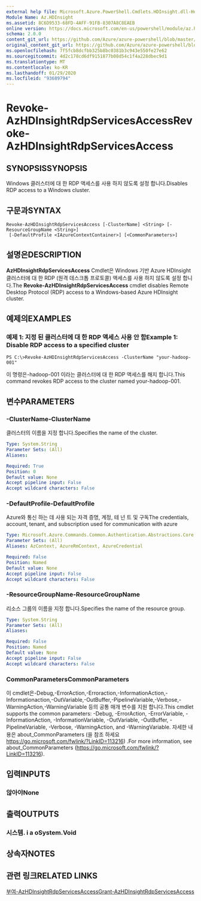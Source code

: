 ```yaml
---
external help file: Microsoft.Azure.PowerShell.Cmdlets.HDInsight.dll-Help.xml
Module Name: Az.HDInsight
ms.assetid: 8C6D9533-68FD-4AFF-91FB-8307A8C8EAEB
online version: https://docs.microsoft.com/en-us/powershell/module/az.hdinsight/revoke-azhdinsightrdpservicesaccess
schema: 2.0.0
content_git_url: https://github.com/Azure/azure-powershell/blob/master/src/HDInsight/HDInsight/help/Revoke-AzHDInsightRdpServicesAccess.md
original_content_git_url: https://github.com/Azure/azure-powershell/blob/master/src/HDInsight/HDInsight/help/Revoke-AzHDInsightRdpServicesAccess.md
ms.openlocfilehash: 7f5fcb8dcfbb325b8bc0381b3c943e550fe27e62
ms.sourcegitcommit: 4d2c178cd6df9151877b08d54c1f4a228dbec9d1
ms.translationtype: MT
ms.contentlocale: ko-KR
ms.lasthandoff: 01/29/2020
ms.locfileid: "93689794"
---
```

# <span data-ttu-id="65d67-101">Revoke-AzHDInsightRdpServicesAccess</span><span class="sxs-lookup"><span data-stu-id="65d67-101">Revoke-AzHDInsightRdpServicesAccess</span></span>

## <span data-ttu-id="65d67-102">SYNOPSIS</span><span class="sxs-lookup"><span data-stu-id="65d67-102">SYNOPSIS</span></span>
<span data-ttu-id="65d67-103">Windows 클러스터에 대 한 RDP 액세스를 사용 하지 않도록 설정 합니다.</span><span class="sxs-lookup"><span data-stu-id="65d67-103">Disables RDP access to a Windows cluster.</span></span>

## <span data-ttu-id="65d67-104">구문과</span><span class="sxs-lookup"><span data-stu-id="65d67-104">SYNTAX</span></span>

```
Revoke-AzHDInsightRdpServicesAccess [-ClusterName] <String> [-ResourceGroupName <String>]
 [-DefaultProfile <IAzureContextContainer>] [<CommonParameters>]
```

## <span data-ttu-id="65d67-105">설명은</span><span class="sxs-lookup"><span data-stu-id="65d67-105">DESCRIPTION</span></span>
<span data-ttu-id="65d67-106">**AzHDInsightRdpServicesAccess** Cmdlet은 Windows 기반 Azure HDInsight 클러스터에 대 한 RDP (원격 데스크톱 프로토콜) 액세스를 사용 하지 않도록 설정 합니다.</span><span class="sxs-lookup"><span data-stu-id="65d67-106">The **Revoke-AzHDInsightRdpServicesAccess** cmdlet disables Remote Desktop Protocol (RDP) access to a Windows-based Azure HDInsight cluster.</span></span>

## <span data-ttu-id="65d67-107">예제의</span><span class="sxs-lookup"><span data-stu-id="65d67-107">EXAMPLES</span></span>

### <span data-ttu-id="65d67-108">예제 1: 지정 된 클러스터에 대 한 RDP 액세스 사용 안 함</span><span class="sxs-lookup"><span data-stu-id="65d67-108">Example 1: Disable RDP access to a specified cluster</span></span>
```
PS C:\>Revoke-AzHDInsightRdpServicesAccess -ClusterName "your-hadoop-001"
```

<span data-ttu-id="65d67-109">이 명령은-hadoop-001 이라는 클러스터에 대 한 RDP 액세스를 해지 합니다.</span><span class="sxs-lookup"><span data-stu-id="65d67-109">This command revokes RDP access to the cluster named your-hadoop-001.</span></span>

## <span data-ttu-id="65d67-110">변수</span><span class="sxs-lookup"><span data-stu-id="65d67-110">PARAMETERS</span></span>

### <span data-ttu-id="65d67-111">-ClusterName</span><span class="sxs-lookup"><span data-stu-id="65d67-111">-ClusterName</span></span>
<span data-ttu-id="65d67-112">클러스터의 이름을 지정 합니다.</span><span class="sxs-lookup"><span data-stu-id="65d67-112">Specifies the name of the cluster.</span></span>

```yaml
Type: System.String
Parameter Sets: (All)
Aliases:

Required: True
Position: 0
Default value: None
Accept pipeline input: False
Accept wildcard characters: False
```

### <span data-ttu-id="65d67-113">-DefaultProfile</span><span class="sxs-lookup"><span data-stu-id="65d67-113">-DefaultProfile</span></span>
<span data-ttu-id="65d67-114">Azure와 통신 하는 데 사용 되는 자격 증명, 계정, 테 넌 트 및 구독</span><span class="sxs-lookup"><span data-stu-id="65d67-114">The credentials, account, tenant, and subscription used for communication with azure</span></span>

```yaml
Type: Microsoft.Azure.Commands.Common.Authentication.Abstractions.Core.IAzureContextContainer
Parameter Sets: (All)
Aliases: AzContext, AzureRmContext, AzureCredential

Required: False
Position: Named
Default value: None
Accept pipeline input: False
Accept wildcard characters: False
```

### <span data-ttu-id="65d67-115">-ResourceGroupName</span><span class="sxs-lookup"><span data-stu-id="65d67-115">-ResourceGroupName</span></span>
<span data-ttu-id="65d67-116">리소스 그룹의 이름을 지정 합니다.</span><span class="sxs-lookup"><span data-stu-id="65d67-116">Specifies the name of the resource group.</span></span>

```yaml
Type: System.String
Parameter Sets: (All)
Aliases:

Required: False
Position: Named
Default value: None
Accept pipeline input: False
Accept wildcard characters: False
```

### <span data-ttu-id="65d67-117">CommonParameters</span><span class="sxs-lookup"><span data-stu-id="65d67-117">CommonParameters</span></span>
<span data-ttu-id="65d67-118">이 cmdlet은-Debug,-ErrorAction,-Erroraction,-InformationAction,-Informationaction,-OutVariable,-OutBuffer,-PipelineVariable,-Verbose,-WarningAction,-WarningVariable 등의 공통 매개 변수를 지원 합니다.</span><span class="sxs-lookup"><span data-stu-id="65d67-118">This cmdlet supports the common parameters: -Debug, -ErrorAction, -ErrorVariable, -InformationAction, -InformationVariable, -OutVariable, -OutBuffer, -PipelineVariable, -Verbose, -WarningAction, and -WarningVariable.</span></span> <span data-ttu-id="65d67-119">자세한 내용은 about_CommonParameters (을 참조 하세요 https://go.microsoft.com/fwlink/?LinkID=113216) .</span><span class="sxs-lookup"><span data-stu-id="65d67-119">For more information, see about_CommonParameters (https://go.microsoft.com/fwlink/?LinkID=113216).</span></span>

## <span data-ttu-id="65d67-120">입력</span><span class="sxs-lookup"><span data-stu-id="65d67-120">INPUTS</span></span>

### <span data-ttu-id="65d67-121">않아야</span><span class="sxs-lookup"><span data-stu-id="65d67-121">None</span></span>

## <span data-ttu-id="65d67-122">출력</span><span class="sxs-lookup"><span data-stu-id="65d67-122">OUTPUTS</span></span>

### <span data-ttu-id="65d67-123">시스템. i a o</span><span class="sxs-lookup"><span data-stu-id="65d67-123">System.Void</span></span>

## <span data-ttu-id="65d67-124">상속자</span><span class="sxs-lookup"><span data-stu-id="65d67-124">NOTES</span></span>

## <span data-ttu-id="65d67-125">관련 링크</span><span class="sxs-lookup"><span data-stu-id="65d67-125">RELATED LINKS</span></span>

[<span data-ttu-id="65d67-126">부여-AzHDInsightRdpServicesAccess</span><span class="sxs-lookup"><span data-stu-id="65d67-126">Grant-AzHDInsightRdpServicesAccess</span></span>](./Grant-AzHDInsightRdpServicesAccess.md)


